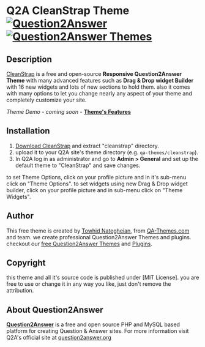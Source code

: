# Q2A CleanStrap Theme [![Question2Answer](http://qa-themes.com/files/q2a-logo.png)](http://www.question2answer.org/) [![Question2Answer Themes](http://qa-themes.com/files/qa-logo.jpg)](http://qa-themes.com/ "Q2A Themes & Plugins")

## Description
[CleanStrap](http://qa-themes.com/themes/cleanstrap "Question2Answer Theme Features")  is a free and open-source **Responsive Question2Answer Theme** with many advanced features such as **Drag & Drop widget Builder** with 16 new widgets and lots of new sections to hold them. also it comes with many options to let you change nearly any aspect of your theme and completely customize your site.

*Theme Demo - coming soon* - **[Theme's Features](http://qa-themes.com/themes/cleanstrap "CleanStrao Theme's features")**

## Installation

1. [Download CleanStrap](http://qa-themes.com/shop/cleanstrap "CleanStrap Free Download") and extract "cleanstrap" directory.
2. upload it to your Q2A site's theme directory (e.g. `qa-themes/cleanstrap`).
3. In Q2A log in as administrator and go to **Admin > General** and set up the default theme to "CleanStrap" and save changes.

to set Theme Options, click on your profile picture and in it's sub-menu click on "Theme Options".
to set widgets using new Drag & Drop widget builder, click on your profile picture and in sub-menu click on "Theme Widgets".

## Author

This free theme is created by [Towhid Nategheian](http://TowhidN.com "Freelance Question2Answer Developer"), from [QA-Themes.com](http://QA-Themes.com "Q2A Themes and Plugins") and team. we create professional Question2Answer Themes and plugins. checkout our [free Question2Answer Themes](http://qa-themes.com/themes "Q2A Themes") and [Plugins](http://qa-themes.com/plugins "Free Q2A Plugins").

## Copyright

this theme and all it's source code is published under [MIT License]. you are free to use or change it in any way you like, just don't remove the attribution.

## About Question2Answer

**[Question2Answer](http://qa-themes.com/question2answer "Q2A Features")** is a free and open source PHP and MySQL based platform for creating Question & Answer sites. For more information visit Q2A's official site at [question2answer.org](http://www.question2answer.org/)
